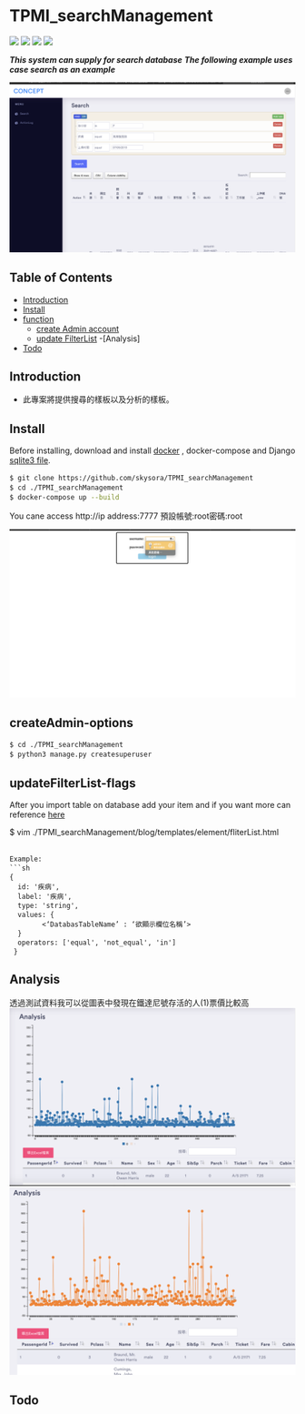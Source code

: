 # TPMI_searchManagement

![](https://img.shields.io/static/v1?label=python&message=3.7&color=yellow)
![](https://img.shields.io/static/v1?label=mysql&message=8.X&color=red)
![](https://img.shields.io/static/v1?label=Django&message=3.0.3&color=green)
![](https://img.shields.io/static/v1?label=Docker&message=3.0.3&color=blue)

***This system can supply for search database***
***The following example uses case search as an example***


<a href=""><img src="img/main.png" title="FVCproductions" alt="FVCproductions"></a>



## Table of Contents

- [Introduction](#introduction)
- [Install](#install)
- [function](#connection-options)
  - [create Admin account](#createAdmin-options)
  - [update FilterList](#updateFilterList-flags)
-[Analysis]
- [Todo](#todo)




## Introduction

* 此專案將提供搜尋的樣板以及分析的樣板。


## Install



Before installing, download and install [docker](https://www.docker.com) , docker-compose and Django [sqlite3 file](https://drive.google.com/file/d/1Lvtk0g6bjKr9brvTdsfL5NQmS79oJFdG/view?usp=sharing).


```sh
$ git clone https://github.com/skysora/TPMI_searchManagement
$ cd ./TPMI_searchManagement
$ docker-compose up --build
```
You cane access http://ip address:7777 預設帳號:root密碼:root
  
<a href=""><img src="img/login.png" title="FVCproductions" alt="FVCproductions"></a>
## createAdmin-options

```sh
$ cd ./TPMI_searchManagement
$ python3 manage.py createsuperuser
```

## updateFilterList-flags

After you import table on database add your item and if you want more can reference [here](https://querybuilder.js.org)

$ vim ./TPMI_searchManagement/blog/templates/element/fliterList.html

```

Example:
```sh
{
  id: '疾病',
  label: '疾病',
  type: 'string',
  values: {
        <‘DatabasTableName’ : ‘欲顯示欄位名稱’>
  }
  operators: ['equal', 'not_equal', 'in']
 }
```
## Analysis
透過測試資料我可以從圖表中發現在鐵達尼號存活的人(1)票價比較高
<a href=""><img src="img/analysis.png" title="FVCproductions" alt="FVCproductions"></a>
<a href=""><img src="img/analysis1.png" title="FVCproductions" alt="FVCproductions"></a>
## Todo



